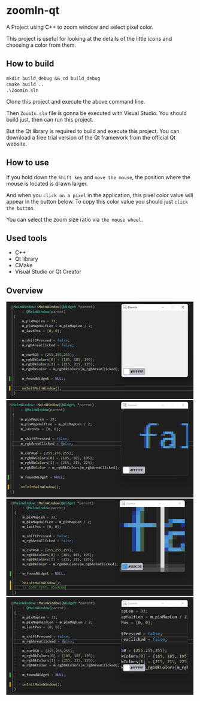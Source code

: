 # zoomIn-qt

A Project using C++ to zoom window and select pixel color.

This project is useful for looking at the details of the little icons and choosing a color from them.

## How to build

```
mkdir build_debug && cd build_debug
cmake build ..
.\ZoomIn.sln
```

Clone this project and execute the above command line.

Then `ZoomIn.sln` file is gonna be executed with Visual Studio. You should build just, then can run this project.

But the Qt library is required to build and execute this project. You can download a free trial version of the Qt framework from the official Qt website.

## How to use

If you hold down the `Shift key` and `move the mouse`, the position where the mouse is located is drawn larger.

And when you `click on a pixel` in the application, this pixel color value will appear in the button below. To copy this color value you should just `click the button`.

You can select the zoom size ratio via `the mouse wheel`.

## Used tools

- C++
- Qt library
- CMake
- Visual Studio or Qt Creator

## Overview

  <img src="./imgs/zoomin1.png" alt="zoomin1"/>
  <img src="./imgs/zoomin2.png" alt="zoomin2"/>
  <img src="./imgs/zoomin4.png" alt="zoomin4"/>
  <img src="./imgs/zoomin3.png" alt="zoomin3"/>
